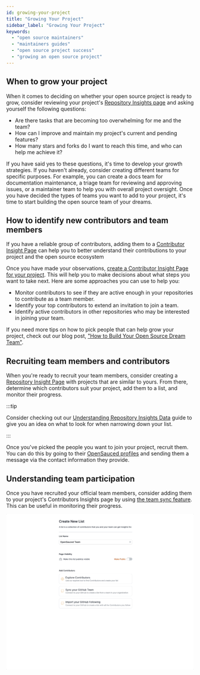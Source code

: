 ```yaml
---
id: growing-your-project
title: "Growing Your Project"
sidebar_label: "Growing Your Project"
keywords:
  - "open source maintainers"
  - "maintainers guides"
  - "open source project success"
  - "growing an open source project"
---
```




## When to grow your project

When it comes to deciding on whether your open source project is ready to grow, consider reviewing your project's [Repository Insights page](../features/repo-insights.md) and asking yourself the following questions:

- Are there tasks that are becoming too overwhelming for me and the team?
- How can I improve and maintain my project's current and pending features?
- How many stars and forks do I want to reach this time, and who can help me achieve it?

If you have said yes to these questions, it's time to develop your growth strategies. If you haven't already, consider creating different teams for specific purposes. For example, you can create a docs team for documentation maintenance, a triage team for reviewing and approving issues, or a maintainer team to help you with overall project oversight. Once you have decided the types of teams you want to add to your project, it's time to start building the open source team of your dreams.

## How to identify new contributors and team members

If you have a reliable group of contributors, adding them to a [Contributor Insight Page](../maintainers/maintainers-guide.md#creating-a-new-contributor-insight-page) can help you to better understand their contributions to your project and the open source ecosystem


Once you have made your observations, [create a Contributor Insight Page for your project](../maintainers/maintainers-guide.md#creating-a-new-contributor-insight-page). This will help you to make decisions about what steps you want to take next. Here are some approaches you can use to help you:

- Monitor contributors to see if they are active enough in your repositories to contribute as a team member.
- Identify your top contributors to extend an invitation to join a team.
- Identify active contributors in other repositories who may be interested in joining your team.

If you need more tips on how to pick people that can help grow your project, check out our blog post, ["How to Build Your Open Source Dream Team"](https://dev.to/opensauced/how-to-build-your-open-source-dream-team-a-guide-3i90).

## Recruiting team members and contributors

When you're ready to recruit your team members, consider creating a [Repository Insight Page](../features/repo-insights.md) with projects that are similar to yours. From there, determine which contributors suit your project, add them to a list, and monitor their progress.  

:::tip

Consider checking out our [Understanding Repository Insights Data](../features/repo-insights.md) guide to give you an idea on what to look for when narrowing down your list.

:::

Once you've picked the people you want to join your project, recruit them. You can do this by going to their [OpenSauced profiles](../contributors/contributors-guide.md#creating-your-profile) and sending them a message via the contact information they provide.

## Understanding team participation

Once you have recruited your official team members, consider adding them to your project's Contributors Insights page by using [the team sync feature](../features/contributor-insights.md#how-to-create-a-contributor-insight-page). This can be useful in monitoring their progress.

![team sync gif](../../static/gif/team-sync.gif)
